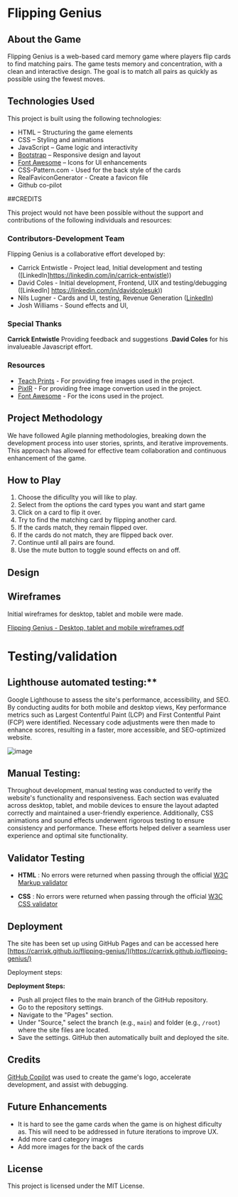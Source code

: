 # Flipping Genius

## About the Game

Flipping Genius is a web-based card memory game where players flip cards to find matching pairs. The game tests memory and concentration, with a clean and interactive design. The goal is to match all pairs as quickly as possible using the fewest moves.

## Technologies Used

This project is built using the following technologies:

- HTML – Structuring the game elements
- CSS – Styling and animations
- JavaScript – Game logic and interactivity
- [Bootstrap](https://getbootstrap.com)  – Responsive design and layout
- [Font Awesome](https://fontawesome.com/kits/1110908b34/setup?created=yes&hosting=hosted) – Icons for UI enhancements
- CSS-Pattern.com - Used for the back style of the cards
- RealFaviconGenerator - Create a favicon file
- Github co-pilot

##CREDITS

This project would not have been possible without the support and contributions of the following individuals and resources:

### Contributors-Development Team

Flipping Genius is a collaborative effort developed by:

- Carrick Entwistle - Project lead, Initial development and testing ([LinkedIn]https://linkedin.com/in/carrick-entwistle))
- David Coles - Initial development, Frontend, UIX and testing/debugging ([LinkedIn] https://linkedin.com/in/davidcolesuk))
- Nils Lugner - Cards and UI, testing, Revenue Generation ([LinkedIn](https://www.linkedin.com/in/nils-lugner))
- Josh Williams - Sound effects and UI,

### Special Thanks

**Carrick Entwistle** Providing feedback and suggestions
.**David Coles** for his invalueable Javascript effort.

### Resources

- [Teach Prints](https://www.teachprints.com/) - For providing free images used in the project.
- [PixlR](https://www.pixlr.comunsplash.com/) - For providing free image convertion used in the project.
- [Font Awesome](https://fontawesome.com/) - For the icons used in the project.

## Project Methodology

We have followed Agile planning methodologies, breaking down the development process into user stories, sprints, and iterative improvements. This approach has allowed for effective team collaboration and continuous enhancement of the game.

## How to Play


1. Choose the dificullty you will like to play.
2. Select from the options the card types you want and start game
3. Click on a card to flip it over.
4. Try to find the matching card by flipping another card.
5. If the cards match, they remain flipped over.
6. If the cards do not match, they are flipped back over.
7. Continue until all pairs are found.
8. Use the mute button to toggle sound effects on and off.


## Design


## Wireframes

Initial wireframes for desktop, tablet and mobile were made. 


[Flipping Genius - Desktop, tablet and mobile wireframes.pdf](https://github.com/user-attachments/files/18688093/Flipping.Genius.-.Desktop.tablet.and.mobile.wireframes.pdf)


# Testing/validation

## Lighthouse automated testing:** 

Google Lighthouse to assess the site's performance, accessibility, and SEO. By conducting audits for both mobile and desktop views, Key performance metrics such as Largest Contentful Paint (LCP) and First Contentful Paint (FCP) were identified. Necessary code adjustments were then made to enhance scores, resulting in a faster, more accessible, and SEO-optimized website.

![image](https://github.com/user-attachments/assets/ff9b5673-3dc3-473d-a98c-fecc75a04314)



## Manual Testing: 

Throughout development, manual testing was conducted to verify the website's functionality and responsiveness. Each section was evaluated across desktop, tablet, and mobile devices to ensure the layout adapted correctly and maintained a user-friendly experience. Additionally, CSS animations and sound effects underwent rigorous testing to ensure consistency and performance. These efforts helped deliver a seamless user experience and optimal site functionality.

## Validator Testing

* **HTML** : No errors were returned when passing through the official [W3C Markup validator](https://validator.w3.org/#validate_by_input+with_options)

* **CSS** : No errors were returned when passing through the official [W3C CSS validator](https://jigsaw.w3.org/css-validator/#validate_by_input)
 

## Deployment

The site has been set up using GitHub Pages and can be accessed here [https://carrixk.github.io/flipping-genius/](https://carrixk.github.io/flipping-genius/)

Deployment steps:

**Deployment Steps:**
   - Push all project files to the main branch of the GitHub repository.
   - Go to the repository settings.
   - Navigate to the "Pages" section.
   - Under "Source," select the branch (e.g., `main`) and folder (e.g., `/root`) where the site files are located.
   - Save the settings. GitHub then automatically built and deployed the site.


## Credits

[GitHub Copilot](https://copilot.github.com) was used to create the game's logo, accelerate development, and assist with debugging.


## Future Enhancements

- It is hard to see the game cards when the game is on highest dificulty as. This will need to be addressed in future iterations to improve UX.
- Add more card category images
- Add more images for the back of the cards

## License

This project is licensed under the MIT License.

